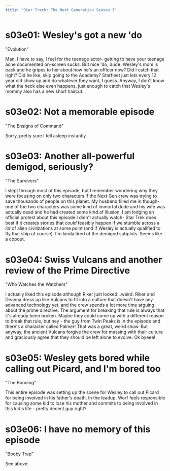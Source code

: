 ```yaml
---
title: "Star Track: The Next Generation Season 3"
---
```


# s03e01: Wesley's got a new 'do

"Evolution"

Man, I have to say, I feel for the teenage actor- getting to have your teenage acne documented on-screen sucks. But nice 'do, dude. Wesley's mom is back and he gripes to her about how he's an officer now? Did I catch that right? Did he like, skip going to the Academy? Starfleet just lets every 12 year old show up and do whatever they want, I guess. Anyway, I don't know what the heck else even happens, just enough to catch that Wesley's mommy also has a new short haircut.

# s03e02: Not a memorable episode

"The Ensigns of Command"

Sorry, pretty sure I fell asleep instantly. 

# s03e03: Another all-powerful demigod, seriously?

"The Survivors"

I slept through most of this episode, but I remember wondering why they were focusing on only two characters if the Next Gen crew was trying to save thousands of people on this planet. My husband filled me in though- one of the two characters was some kind of immortal dude and his wife was actually dead and he had created some kind of illusion. I am lodging an official protest about this episode I didn't actually watch- Star Trek does best if it creates stories that *could* feasibly happen if we stumble across a *lot* of alien civilizations at some point (and if Wesley is actually qualified to fly that ship of course). I'm kinda tired of the demigod subplots. Seems like a copout.

# s03e04: Swiss Vulcans and another review of the Prime Directive

"Who Watches the Watchers"

I actually liked this episode although Riker just looked...weird. Riker and Deanna dress up like Vulcans to fit into a culture that doesn't have any advanced technology yet, and the crew spends a lot more time arguing about the prime directive. The argument for breaking that rule is always that it's already been broken. Maybe they could come up with a different reason to break that rule, but hey - the guy from Twin Peaks is in the episode and there's a character called Palmer! That was a great, weird show. But anyway, the ancient Vulcans forgive the crew for messing with their culture and graciously agree that they should be left alone to evolve. Ok byeee!

# s03e05: Wesley gets bored while calling out Picard, and I'm bored too

"The Bonding"

This entire episode was setting up the scene for Wesley to call out Picard for being involved in his father's death. In the leadup, Worf feels responsible for causing some kid to lose his mother and commits to being involved in this kid's life - pretty decent guy right? 

# s03e06: I have no memory of this episode

"Booby Trap"

See above. 